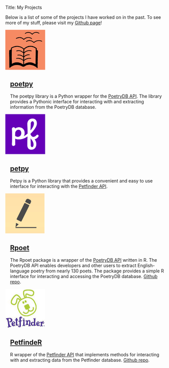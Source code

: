Title: My Projects

<div class="row">
    <section class="centered ten columns">
        <p>Below is a list of some of the projects I have worked on in the past. To see more of my stuff, please visit 
        my <a href="https://github.com/aschleg">Github page</a>!</p>
        <article class="valign row">
            <div>
                <img src="../figure/projects/poetryicon.jpg" 
                style="max-width: 125px; max-height: 125px; min-width: 100px; min-height: 100px;" />
            </div>
            <div style="padding-left: 15px;">
                <h2><a href="https://github.com/aschleg/poetpy">poetpy</a></h2>
                <p>
                    The poetpy library is a Python wrapper for the 
                    <a href="http://poetrydb.org/index.html">PoetryDB API</a>. The library provides a Pythonic 
                    interface for interacting with and extracting information from the PoetryDB database. 
                </p>
        </article>
        <article class="valign row">
            <div>
                <img src="../figure/projects/petfinder_monogram.png" 
                style="max-width: 125px; max-height: 125px; min-width: 100px; min-height: 100px;" />
            </div>
            <div style="padding-left: 15px;">
                <h2><a href="https://github.com/aschleg/petpy">petpy</a></h2>
                <p>
                    Petpy is a Python library that provides a convenient and easy to use interface 
                    for interacting with the <a href="https://www.petfinder.com/developers/api-docs">Petfinder API</a>.
                </p>
        </article>
        <article class="valign row">
            <div>
                <img src="../figure/projects/pen.jpg" 
                style="max-width: 125px; max-height: 125px; min-width: 100px; min-height: 100px;" />
            </div>
            <div style="padding-left: 15px;">
                <h2><a href="https://CRAN.R-project.org/package=Rpoet">Rpoet</a></h2>
                <p>
                    The Rpoet package is a wrapper of the <a href="http://poetrydb.org/index.html">PoetryDB API</a> 
                    written in R. The PoetryDB API enables developers and other users to extract English-language 
                    poetry from nearly 130 poets. The package provides a simple R interface for interacting and 
                    accessing the PoetryDB database. <a href="https://github.com/aschleg/Rpoet">Github repo</a>.
                </p>
        </article>
        <article class="valign row">
            <div>
                <img src="../figure/projects/petfinder2.jpg" 
                style="max-width: 125px; max-height: 125px; min-width: 100px; min-height: 100px;" />
            </div>
            <div style="padding-left: 15px;">
                <h2><a href="https://CRAN.R-project.org/package=PetfindeR">PetfindeR</a></h2>
                <p>
                    R wrapper of the <a href="https://www.petfinder.com/developers/api-docs">Petfinder API</a> 
                    that implements methods for interacting with and extracting data from the Petfinder database.
                    <a href="https://github.com/aschleg/PetfindeR">Github repo</a>.
                </p>
        </article>
    </section>
</div>